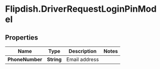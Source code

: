 # Flipdish.DriverRequestLoginPinModel

## Properties

Name | Type | Description | Notes
------------ | ------------- | ------------- | -------------
**PhoneNumber** | **String** | Email address | 


